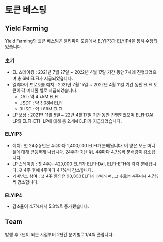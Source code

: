 # 토큰 베스팅

## Yield Farming

Yield Farming의 토큰 베스팅은 엘리파이 포럼에서  [ELYIP3](https://forum.elyfi.world/t/elyip3-elfi-token-distribution-plan/158)과 [ELYIP4](https://forum.elyfi.world/t/elyip4-proposal-to-change-elfi-token-distribution-reduction-rate/168)을 통해 수정되었습니다.

### 초기

- EL 스테이킹 : 2021년 7월 27일 ~ 2022년 4월 17일 기간 동안 7차례 진행되었으며 총 6M ELFI가 지급되었습니다.
- 엘리파이 프로토콜 예치 : 2021년 7월 15일 ~ 2022년 4월 11일 기간 동안 ELFI 토큰이 각 머니풀 별로 지급되었습니다.
    - DAI : 약 4.45M ELFI
    - USDT : 약 3.08M ELFI
    - BUSD : 약 1.68M ELFI
- LP 보상 : 2021년 11월 5일 ~ 22년 4월 17일 기간 동안 진행되었으며 ELFI-DAI LP와 ELFI-ETH LP에 대해 총 2.4M ELFI가 지급되었습니다.

### ELYIP3

- 예치 : 첫 24주동안은 4주마다 1,400,000 ELFI가 분배됩니다. 이 양은 모든 머니풀에 대해 균등하게 나뉩니다. 24주가 지난 뒤, 4주마다 4.7%씩 분배량이 감소됩니다.
- LP 스테이킹 : 첫 4주는 420,000 ELFI가 ELFI-DAI, ELFI-ETH에 각각 분배됩니다. 첫 4주 후에 4주마다 4.7%씩 감소합니다.
- 거버넌스 참여 : 첫 4주 동안은 93,333 ELFI가 분배되며, 그 후로는 4주마다 4.7%씩 감소합니다.

### ELYIP4

- 감소율이 4.7%에서 5.3%로 증가했습니다.

## Team

발행 후 2년이 되는 시점부터 2년간 분기별로 1/4씩 풀립니다.